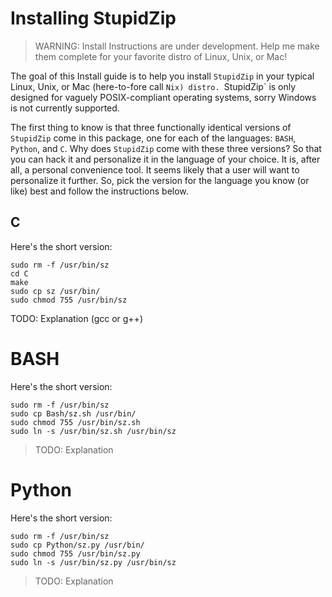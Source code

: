# Installing StupidZip

> WARNING: Install Instructions are under development. Help me make them complete for your favorite distro of Linux, Unix, or Mac!

The goal of this Install guide is to help you install `StupidZip` in your typical Linux, Unix, or Mac (here-to-fore call `Nix) distro. `StupidZip` is only designed for vaguely POSIX-compliant operating systems, sorry Windows is not currently supported.

The first thing to know is that three functionally identical versions of `StupidZip` come in this package, one for each of the languages: `BASH`, `Python`, and `C`. Why does `StupidZip` come with these three versions? So that you can hack it and personalize it in the language of your choice. It is, after all, a personal convenience tool. It seems likely that a user will want to personalize it further. So, pick the version for the language you know (or like) best and follow the instructions below.


## C

Here's the short version:

    sudo rm -f /usr/bin/sz
    cd C
    make
    sudo cp sz /usr/bin/
    sudo chmod 755 /usr/bin/sz

TODO: Explanation (gcc or g++)


# BASH

Here's the short version:

    sudo rm -f /usr/bin/sz
    sudo cp Bash/sz.sh /usr/bin/
    sudo chmod 755 /usr/bin/sz.sh
    sudo ln -s /usr/bin/sz.sh /usr/bin/sz

> TODO: Explanation


# Python

Here's the short version:

    sudo rm -f /usr/bin/sz
    sudo cp Python/sz.py /usr/bin/
    sudo chmod 755 /usr/bin/sz.py
    sudo ln -s /usr/bin/sz.py /usr/bin/sz

> TODO: Explanation
